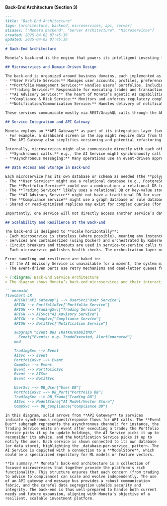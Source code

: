 
**Back-End Architecture (Section 3)**

```markdown
---
title: "Back-End Architecture"
tags: [architecture, backend, microservices, api, server]
aliases: ["Moneta Backend", "Server Architecture", "Microservices"]
created: 2025-04-02 07:45:30
updated: 2025-04-02 07:45:30
---
# Back-End Architecture

Moneta’s back-end is the engine that powers its intelligent investing features. It is designed as a **modular, microservices-based** system, encapsulating distinct domains such as user management, portfolio management, trading, AI advisory, and compliance. This separation of concerns enhances scalability, maintainability, and allows different teams to develop and deploy features independently. This section describes the overall structure of the back-end, the responsibilities of key services, and how they interact.

## Microservices and Domain-Driven Design

The back-end is organized around business domains, each implemented as one or more microservices. Key services include:
- **User Profile Service:** Manages user accounts, profiles, preferences, and authentication (if not offloaded to a dedicated identity provider). It stores personal information in compliance with GDPR (ensuring fields like emails, names, etc., are encrypted at rest and access-controlled).
- **Portfolio Management Service:** Handles users’ portfolios, including asset holdings, transaction history, performance calculations, and risk profile. This service implements core investment logic (e.g., portfolio rebalancing algorithms when instructed by the AI or user) and interacts with market data to value assets.
- **Trading Service:** Responsible for executing trades and transactions. It interfaces with external brokerage APIs or trading systems to buy/sell stocks, funds, or other instruments on behalf of users. It also handles order management, status tracking, and ensures that trades are executed within compliance constraints (for example, not exceeding a user’s risk limits or violating trading rules).
- **AI Advisory Service:** The heart of Moneta’s agentic AI capabilities (detailed in Section 6). This service runs the AI models that provide recommendations, insights, and autonomous actions. It can be broken into sub-components (for different AI tasks like prediction, natural language understanding, decision logic). It communicates with the portfolio service (to get user data), market data (for real-time info), and possibly an **AI Model Store** (for loading the latest ML models).
- **Compliance & Risk Service:** Monitors and enforces regulatory compliance and risk management. It runs automated checks on advice and trades (ensuring suitability and flagging anything that might breach FCA or MiFID II rules). It also logs actions for audit trails. This service might incorporate rule engines or even ML models for fraud detection or AML (Anti-Money Laundering) alerts, ensuring a proactive stance on security and compliance.
- **Notification/Communication Service:** Handles delivery of notifications and communications to users. For example, if the AI triggers an alert (“Market drop of 5%, your portfolio is affected”), this service ensures the message is formatted and delivered via the appropriate channel (push notification, email, chatbot message). It may integrate with third-party email/SMS services and ensure compliance with user communication preferences.

These services communicate mostly via REST/GraphQL calls through the API gateway (for synchronous client requests) and also publish/subscribe to events via an internal event bus for asynchronous processing. **Domain-driven design (DDD)** principles ensure each service has a well-defined responsibility and data model, reducing overlap. For instance, only the Portfolio service deals with portfolio calculations; the AI service queries the Portfolio service instead of having its own copy of that logic.

## Service Integration and API Gateway

Moneta employs an **API Gateway** as part of its integration layer (see Section 4) which fronts all the microservices. This gateway routes client requests to the appropriate service and handles cross-cutting concerns like authentication, rate limiting, and aggregation:
- For example, a dashboard screen in the app might require data from the User, Portfolio, and AI services. Rather than the client calling each microservice individually, the API Gateway can provide a **composition endpoint** (or using GraphQL, a single query) that fetches and combines data from multiple services, returning a unified response. This _Backend-for-Frontend_ pattern reduces round trips and keeps the front-end simple.
- The API Gateway also simplifies versioning and potential refactoring of microservices: internal service endpoints can change or be split, while the gateway can continue presenting a stable external API to clients.

Internally, microservices might also communicate directly with each other for certain operations:
- **Synchronous calls:** e.g., the AI Service might synchronously call the Portfolio Service to get the latest portfolio snapshot during a recommendation cycle. These calls use lightweight protocols (REST or gRPC) within the cluster, and service discovery (possibly via Kubernetes or a service mesh like Istio) to find each other.
- **Asynchronous messaging:** Many operations use an event-driven approach. For instance, when a trade is executed by the Trading Service, it could emit an event “TradeExecuted” on a message bus (Kafka or RabbitMQ). The Portfolio Service listens and updates the portfolio, the AI Service listens to re-evaluate advice, and the Notification Service listens to inform the user. This decoupling via events improves scalability and resilience (services can function if one is temporarily down, processing the event when it’s up).

## Data Access and Storage in Back-End

Each microservice has its own database or schema as needed (the **polyglot persistence** approach):
- The **User Service** might use a relational database (e.g., PostgreSQL) for user data and authentication credentials, ensuring strong consistency for user records.
- The **Portfolio Service** could use a combination: a relational DB for structured data (holdings, transactions) and possibly a time-series database for historical price data or a cache for quick portfolio valuations.
- The **Trading Service** likely uses a relational DB or key-value store to track pending orders and transactions reliably.
- The **AI Advisory Service** might not have a traditional DB for user data (it fetches from others), but it could utilize a vector database (for embeddings of financial knowledge or user behavior patterns) or store model outputs. It also might use an in-memory data grid for fast computations.
- The **Compliance Service** might use a graph database or rule database if needed to model relationships (for AML, relationships between accounts) or just a relational store for audit logs and compliance records.
- Shared or read-optimized replicas may exist for complex queries (for example, an analytics database that aggregates data from multiple services for dashboards or regulatory reporting).

Importantly, one service will not directly access another service’s database; all interactions go through service APIs or events. This enforces loose coupling and makes it easier to change implementations internally.

## Scalability and Resilience at the Back-End

The back-end is designed to **scale horizontally**:
- Each microservice is stateless (where possible), meaning any instance can handle any request (stateful info like sessions are stored in the database or a distributed cache). This allows running multiple instances behind a load balancer. For example, during peak trading hours, extra instances of the Trading and AI services can be spun up to handle load.
- Services are containerized (using Docker) and orchestrated by Kubernetes (as described in Infrastructure section). Kubernetes handles automatic scaling (based on CPU/memory or custom metrics, like number of incoming requests or queue length).
- Circuit breakers and timeouts are used in service-to-service calls to prevent cascading failures (e.g., if the Market Data external API is slow, the AI Service will not hang indefinitely and the system might serve slightly stale data with a warning).
- Each microservice publishes health checks. The orchestration layer or service mesh routes traffic only to healthy instances (and can restart or replace unhealthy ones).

Error handling and resilience are baked in:
- If the AI Advisory Service is unavailable for a moment, the system might degrade gracefully by showing last known advice or a message to the user instead of failing completely.
- The event-driven parts use retry mechanisms and dead-letter queues for events that couldn’t be processed, ensuring no data is lost even if a service is temporarily down.

> [!diagram] Back-End Service Architecture  
> The diagram shows Moneta’s back-end microservices and their interactions. Key domain services (User, Portfolio, Trading, AI, Compliance, Notifications) communicate via the API Gateway for client-facing requests and via an internal event bus for asynchronous events. Each service has its own data store, reinforcing the modular design.

```mermaid
flowchart LR
    APIGW["API Gateway"] --> UserSvc["User Service"]
    APIGW --> PortfolioSvc["Portfolio Service"]
    APIGW --> TradingSvc["Trading Service"]
    APIGW --> AISvc["AI Advisory Service"]
    APIGW --> CompSvc["Compliance Service"]
    APIGW --> NotifSvc["Notification Service"]

    subgraph "Event Bus (Kafka/RabbitMQ)"
      Event["Events: e.g. TradeExecuted, AlertGenerated"]
    end

    TradingSvc --> Event
    AISvc --> Event
    PortfolioSvc --> Event
    CompSvc --> Event
    Event --> PortfolioSvc
    Event --> AISvc
    Event --> NotifSvc

    UserSvc --> DB_User["User DB"]
    PortfolioSvc --> DB_Port["Portfolio DB"]
    TradingSvc --> DB_Trade["Trading DB"]
    AISvc --> ModelStore["AI Model/Vector Store"]
    CompSvc --> DB_Compliance["Compliance DB"]
```

```
In this diagram, solid arrows from **API Gateway** to services indicate synchronous request/response flows for API calls. The **Event Bus** subgraph represents the asynchronous channel: for instance, the Trading Service emits an event after executing a trade; the Portfolio Service picks it up to update holdings, the AI Service picks it up to reconsider its advice, and the Notification Service picks it up to notify the user. Each service is shown connected to its own database (or data store), highlighting the _database-per-service_ pattern. The AI Service is depicted with a connection to a **ModelStore**, which could be a specialized repository for ML models or feature vectors.

**In summary,** Moneta’s back-end architecture is a collection of focused microservices that together provide the platform’s rich functionality. This structure ensures that each concern (from trading to advice to compliance) can scale and evolve independently. The use of an API gateway and message bus provides a robust communication fabric, and the careful data segregation upholds security and integrity. The back-end is thus well-prepared to handle both current needs and future expansion, aligning with Moneta’s objective of a resilient, scalable investment platform.